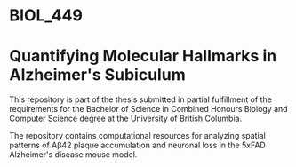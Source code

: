 # BIOL_449

# Quantifying Molecular Hallmarks in Alzheimer's Subiculum

This repository is part of the thesis submitted in partial fulfillment of the requirements for the Bachelor of Science in Combined Honours Biology and Computer Science degree at the University of British Columbia.

The repository contains computational resources for analyzing spatial patterns of Aβ42 plaque accumulation and neuronal loss in the 5xFAD Alzheimer's disease mouse model.
